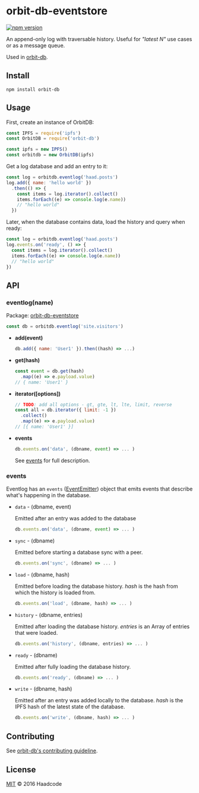 # orbit-db-eventstore

[![npm version](https://badge.fury.io/js/orbit-db-eventstore.svg)](https://badge.fury.io/js/orbit-db-eventstore)

An append-only log with traversable history. Useful for *"latest N"* use cases or as a message queue.

Used in [orbit-db](https://github.com/haadcode/orbit-db).

## Install
```
npm install orbit-db
```

## Usage

First, create an instance of OrbitDB:

```javascript
const IPFS = require('ipfs')
const OrbitDB = require('orbit-db')

const ipfs = new IPFS()
const orbitdb = new OrbitDB(ipfs)
```

Get a log database and add an entry to it:

```javascript
const log = orbitdb.eventlog('haad.posts')
log.add({ name: 'hello world' })
  .then(() => {
    const items = log.iterator().collect()
    items.forEach((e) => console.log(e.name))
    // "hello world"
  })
```

Later, when the database contains data, load the history and query when ready:

```javascript
const log = orbitdb.eventlog('haad.posts')
log.events.on('ready', () => {
  const items = log.iterator().collect()
  items.forEach((e) => console.log(e.name))
  // "hello world"
})
```

## API

### eventlog(name)

  Package: 
  [orbit-db-eventstore](https://github.com/haadcode/orbit-db-eventstore)

  ```javascript
  const db = orbitdb.eventlog('site.visitors')
  ```

  - **add(event)**
    ```javascript
    db.add({ name: 'User1' }).then((hash) => ...)
    ```
    
  - **get(hash)**
    ```javascript
    const event = db.get(hash)
      .map((e) => e.payload.value)
    // { name: 'User1' }
    ```
    
  - **iterator([options])**
    ```javascript
    // TODO: add all options - gt, gte, lt, lte, limit, reverse
    const all = db.iterator({ limit: -1 })
      .collect()
      .map((e) => e.payload.value)
    // [{ name: 'User1' }]
    ```
    
  - **events**

    ```javascript
    db.events.on('data', (dbname, event) => ... )
    ```

    See [events](#events) for full description.

### events

  Eventlog has an `events` ([EventEmitter](https://nodejs.org/api/events.html)) object that emits events that describe what's happening in the database.

  - `data` - (dbname, event)
    
    Emitted after an entry was added to the database

    ```javascript
    db.events.on('data', (dbname, event) => ... )
    ```

  - `sync` - (dbname)

    Emitted before starting a database sync with a peer.

    ```javascript
    db.events.on('sync', (dbname) => ... )
    ```

  - `load` - (dbname, hash)

    Emitted before loading the database history. *hash* is the hash from which the history is loaded from.

    ```javascript
    db.events.on('load', (dbname, hash) => ... )
    ```

  - `history` - (dbname, entries)

    Emitted after loading the database history. *entries* is an Array of entries that were loaded.

    ```javascript
    db.events.on('history', (dbname, entries) => ... )
    ```

  - `ready` - (dbname)

    Emitted after fully loading the database history.

    ```javascript
    db.events.on('ready', (dbname) => ... )
    ```

  - `write` - (dbname, hash)

    Emitted after an entry was added locally to the database. *hash* is the IPFS hash of the latest state of the database.

    ```javascript
    db.events.on('write', (dbname, hash) => ... )
    ```

## Contributing

See [orbit-db's contributing guideline](https://github.com/haadcode/orbit-db#contributing).

## License

[MIT](LICENSE) ©️ 2016 Haadcode
